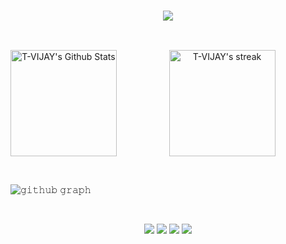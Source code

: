 <h3 align="center"><img src="https://readme-typing-svg.herokuapp.com?color=%2357F755&size=36&center=true&vCenter=true&lines=I+am+T.VIJAY"></h3>

  <br/>
  <p align="center">
    <a href="https://github.com/T-VIJAY"><img align="left" alt="T-VIJAY's Github Stats" src="https://github-readme-stats.vercel.app/api/?username=T-VIJAY&show_icons=true&count_private=true&theme=highcontrast&hide_border=true" height="170px"/><img  alt="T-VIJAY's streak" src="https://github-readme-streak-stats.herokuapp.com/?user=T-VIJAY&theme=highcontrast&hide_border=true" height="170px"/></a>
</p>

</br>

![𝚐𝚒𝚝𝚑𝚞𝚋 𝚐𝚛𝚊𝚙𝚑](https://activity-graph.herokuapp.com/graph?username=T-VIJAY&bg_color=000000&color=F8D866&line=39FF14&area_color=39FF14&point=FFFFFF&hide_border=true&area=true)

</br>

<p align="center">
<a href="mailto:soubhikmandal@gmail.com"><img src="https://img.shields.io/badge/Gmail-D14836?style=for-the-badge&logo=gmail&logoColor=white"/></a>
<a href = "https://www.linkedin.com/in/soubhik-mandal-29a59a1bb/" target= "_blank"><img src="https://img.shields.io/badge/linkedin-%230077B5.svg?style=for-the-badge&logo=linkedin&logoColor=white"/></a>
<a href ="https://github.com/soubhikmandal2000"><img src="https://img.shields.io/badge/github-%23121011.svg?style=for-the-badge&logo=github&logoColor=white"/></a>
<a href="https://wa.me/918900923226"><img src="https://img.shields.io/badge/WhatsApp-25D366?style=for-the-badge&logo=whatsapp&logoColor=white"/></a>
</p>
